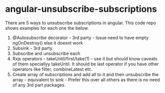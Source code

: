 # angular-unsubscribe-subscriptions
There are 5 ways to unsubscribe subscriptions in angular. This code repo shows examples for each one the below.

1. @Autosubscribe decorator - 3rd party - Issue need to have empty ngOnDestroy() else it doesnt work
2. Subsink - 3rd party.
3. Subscribe and unsubscribe each
4. Rxjs operators - takeUntil/first/take(1)  - use it but should know caveats of them speciallyy takeUntil. It should be last operator if you have other operators like filter, combineLatest etc.
5. Create array of subscriptions and add all to it and then unsubscribe the array - equivalent to sink - Prefer this over all others as there is no need of any 3rd part packages.
